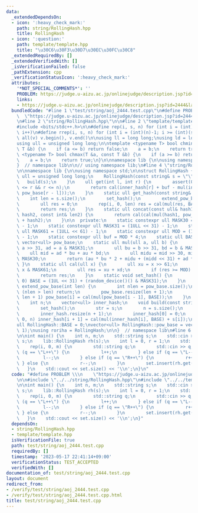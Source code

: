```yaml
---
data:
  _extendedDependsOn:
  - icon: ':heavy_check_mark:'
    path: string/RollingHash.hpp
    title: RollingHash
  - icon: ':question:'
    path: template/template.hpp
    title: "\u30C6\u30F3\u30D7\u30EC\u30FC\u30C8"
  _extendedRequiredBy: []
  _extendedVerifiedWith: []
  _isVerificationFailed: false
  _pathExtension: cpp
  _verificationStatusIcon: ':heavy_check_mark:'
  attributes:
    '*NOT_SPECIAL_COMMENTS*': ''
    PROBLEM: https://judge.u-aizu.ac.jp/onlinejudge/description.jsp?id=2444&lang=jp
    links:
    - https://judge.u-aizu.ac.jp/onlinejudge/description.jsp?id=2444&lang=jp
  bundledCode: "#line 1 \"test/string/aoj_2444.test.cpp\"\n#define PROBLEM \\\n  \
    \  \"https://judge.u-aizu.ac.jp/onlinejudge/description.jsp?id=2444&lang=jp\"\n\
    \n#line 2 \"string/RollingHash.hpp\"\n\n#line 2 \"template/template.hpp\"\n\n\
    #include <bits/stdc++.h>\n\n#define rep(i, s, n) for (int i = (int)(s); i < (int)(n);\
    \ i++)\n#define rrep(i, s, n) for (int i = (int)(n)-1; i >= (int)(s); i--)\n#define\
    \ all(v) v.begin(), v.end()\n\nusing ll = long long;\nusing ld = long double;\n\
    using ull = unsigned long long;\n\ntemplate <typename T> bool chmin(T &a, const\
    \ T &b) {\n    if (a <= b) return false;\n    a = b;\n    return true;\n}\ntemplate\
    \ <typename T> bool chmax(T &a, const T &b) {\n    if (a >= b) return false;\n\
    \    a = b;\n    return true;\n}\n\nnamespace lib {\n\nusing namespace std;\n\n\
    }  // namespace lib\n\n// using namespace lib;\n#line 4 \"string/RollingHash.hpp\"\
    \n\nnamespace lib {\n\nusing namespace std;\n\nstruct RollingHash {\n    using\
    \ ull = unsigned long long;\n    RollingHash(const string& s = \"\") {\n     \
    \   build(s);\n    }\n    ull get(int l, int r) {\n        assert(0 <= l && l\
    \ <= r && r <= n);\n        return cal(inner_hash[r] + buf - mul(inner_hash[l],\
    \ pow_base[r - l]));\n    }\n    static ull get_hash(const string& s) {\n    \
    \    int len = s.size();\n        set_hash();\n        extend_pow_base(len);\n\
    \        ull res = 0;\n        rep(i, 0, len) res = cal(mul(res, BASE) + s[i]);\n\
    \        return res;\n    }\n    static ull concat(const ull& hash1, const ull&\
    \ hash2, const int& len2) {\n        return cal(cal(mul(hash1, pow_base[len2]))\
    \ + hash2);\n    }\n\n  private:\n    static constexpr ull MASK30 = (1ULL << 30)\
    \ - 1;\n    static constexpr ull MASK31 = (1ULL << 31) - 1;\n    static constexpr\
    \ ull MASK61 = (1ULL << 61) - 1;\n    static constexpr ull MOD = (1ULL << 61)\
    \ - 1;\n    static constexpr ull buf = MOD * 4;\n    static ull BASE;\n    static\
    \ vector<ull> pow_base;\n    static ull mul(ull a, ull b) {\n        ull au =\
    \ a >> 31, ad = a & MASK31;\n        ull bu = b >> 31, bd = b & MASK31;\n    \
    \    ull mid = ad * bu + au * bd;\n        ull midu = mid >> 30, midd = mid &\
    \ MASK30;\n        return (au * bu * 2 + midu + (midd << 31) + ad * bd);\n   \
    \ }\n    static ull cal(ull x) {\n        ull xu = x >> 61;\n        ull xd =\
    \ x & MASK61;\n        ull res = xu + xd;\n        if (res >= MOD) res -= MOD;\n\
    \        return res;\n    }\n    static void set_hash() {\n        if (BASE ==\
    \ 0) BASE = (1UL << 31) + (random_device()() & MASK31);\n    }\n    static void\
    \ extend_pow_base(int len) {\n        int nlen = pow_base.size();\n        if\
    \ (nlen > len) return;\n        pow_base.resize(len + 1);\n        rep(i, nlen,\
    \ len + 1) pow_base[i] = cal(mul(pow_base[i - 1], BASE));\n    }\n    string str;\n\
    \    int n;\n    vector<ull> inner_hash;\n    void build(const string& s) {\n\
    \        set_hash();\n        str = s;\n        n = s.size();\n        extend_pow_base(n);\n\
    \        inner_hash.resize(n + 1);\n        inner_hash[0] = 0;\n        rep(i,\
    \ 0, n) inner_hash[i + 1] = cal(mul(inner_hash[i], BASE) + s[i]);\n    }\n};\n\
    ull RollingHash::BASE = 0;\nvector<ull> RollingHash::pow_base = vector<ull>(1,\
    \ 1);\nusing roriha = RollingHash;\n\n}  // namespace lib\n#line 6 \"test/string/aoj_2444.test.cpp\"\
    \n\nint main() {\n    int n, m;\n    std::string s;\n    std::cin >> n >> m >>\
    \ s;\n    lib::RollingHash rh(s);\n    int l = 0, r = 1;\n    std::set<ull> set;\n\
    \    rep(i, 0, m) {\n        std::string q;\n        std::cin >> q;\n        if\
    \ (q == \"L++\") {\n            l++;\n        } else if (q == \"L--\") {\n   \
    \         l--;\n        } else if (q == \"R++\") {\n            r++;\n       \
    \ } else {\n            r--;\n        }\n        set.insert(rh.get(l, r));\n \
    \   }\n    std::cout << set.size() << '\\n';\n}\n"
  code: "#define PROBLEM \\\n    \"https://judge.u-aizu.ac.jp/onlinejudge/description.jsp?id=2444&lang=jp\"\
    \n\n#include \"../../string/RollingHash.hpp\"\n#include \"../../template/template.hpp\"\
    \n\nint main() {\n    int n, m;\n    std::string s;\n    std::cin >> n >> m >>\
    \ s;\n    lib::RollingHash rh(s);\n    int l = 0, r = 1;\n    std::set<ull> set;\n\
    \    rep(i, 0, m) {\n        std::string q;\n        std::cin >> q;\n        if\
    \ (q == \"L++\") {\n            l++;\n        } else if (q == \"L--\") {\n   \
    \         l--;\n        } else if (q == \"R++\") {\n            r++;\n       \
    \ } else {\n            r--;\n        }\n        set.insert(rh.get(l, r));\n \
    \   }\n    std::cout << set.size() << '\\n';\n}"
  dependsOn:
  - string/RollingHash.hpp
  - template/template.hpp
  isVerificationFile: true
  path: test/string/aoj_2444.test.cpp
  requiredBy: []
  timestamp: '2023-05-17 22:41:14+09:00'
  verificationStatus: TEST_ACCEPTED
  verifiedWith: []
documentation_of: test/string/aoj_2444.test.cpp
layout: document
redirect_from:
- /verify/test/string/aoj_2444.test.cpp
- /verify/test/string/aoj_2444.test.cpp.html
title: test/string/aoj_2444.test.cpp
---
```

